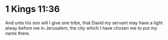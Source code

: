 # 1 Kings 11:36

And unto his son will I give one tribe, that David my servant may have a light alway before me in Jerusalem, the city which I have chosen me to put my name there.